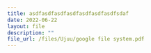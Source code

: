 ```yaml
---
title: asdfasdfasdfasdfasdfasdfasdfsdaf
date: 2022-06-22
layout: file
description: ""
file_url: /files/Ujuu/google file system.pdf
---
```



